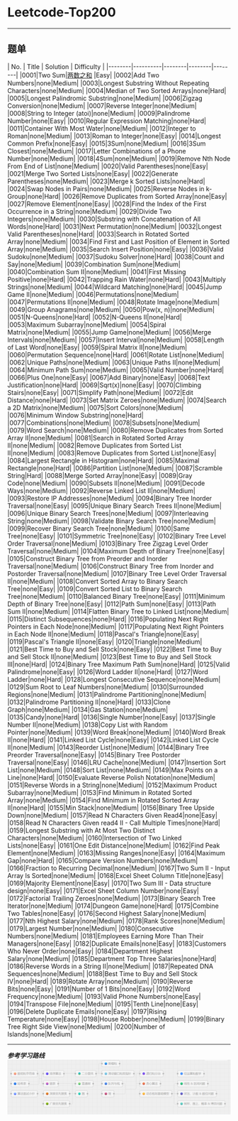 # Leetcode-Top200
-----
## 题单

| No.    |  Title  |  Solution  |  Difficulty |
|--------|----------|--------|--------|--------|
|0001|Two Sum|[两数之和](https://github.com/MRcyf2/Leetcode-Top200/blob/main/no.1%E4%B8%A4%E6%95%B0%E4%B9%8B%E5%92%8C.py) |Easy|
|0002|Add Two Numbers|none|Medium|
|0003|Longest Substring Without Repeating Characters|none|Medium|
|0004|Median of Two Sorted Arrays|none|Hard|
|0005|Longest Palindromic Substring|none|Medium|
|0006|Zigzag Conversion|none|Medium|
|0007|Reverse Integer|none|Medium|
|0008|String to Integer (atoi)|none|Medium|
|0009|Palindrome Number|none|Easy|
|0010|Regular Expression Matching|none|Hard|
|0011|Container With Most Water|none|Medium|
|0012|Integer to Roman|none|Medium|
|0013|Roman to Integer|none|Easy|
|0014|Longest Common Prefix|none|Easy|
|0015|3Sum|none|Medium|
|0016|3Sum Closest|none|Medium|
|0017|Letter Combinations of a Phone Number|none|Medium|
|0018|4Sum|none|Medium|
|0019|Remove Nth Node From End of List|none|Medium|
|0020|Valid Parentheses|none|Easy|
|0021|Merge Two Sorted Lists|none|Easy|
|0022|Generate Parentheses|none|Medium|
|0023|Merge k Sorted Lists|none|Hard|
|0024|Swap Nodes in Pairs|none|Medium|
|0025|Reverse Nodes in k-Group|none|Hard|
|0026|Remove Duplicates from Sorted Array|none|Easy|
|0027|Remove Element|none|Easy|
|0028|Find the Index of the First Occurrence in a String|none|Medium|
|0029|Divide Two Integers|none|Medium|
|0030|Substring with Concatenation of All Words|none|Hard|
|0031|Next Permutation|none|Medium|
|0032|Longest Valid Parentheses|none|Hard|
|0033|Search in Rotated Sorted Array|none|Medium|
|0034|Find First and Last Position of Element in Sorted Array|none|Medium|
|0035|Search Insert Position|none|Easy|
|0036|Valid Sudoku|none|Medium|
|0037|Sudoku Solver|none|Hard|
|0038|Count and Say|none|Medium|
|0039|Combination Sum|none|Medium|
|0040|Combination Sum II|none|Medium|
|0041|First Missing Positive|none|Hard|
|0042|Trapping Rain Water|none|Hard|
|0043|Multiply Strings|none|Medium|
|0044|Wildcard Matching|none|Hard|
|0045|Jump Game II|none|Medium|
|0046|Permutations|none|Medium|
|0047|Permutations II|none|Medium|
|0048|Rotate Image|none|Medium|
|0049|Group Anagrams|none|Medium|
|0050|Pow(x, n)|none|Medium|
|0051|N-Queens|none|Hard|
|0052|N-Queens II|none|Hard|
|0053|Maximum Subarray|none|Medium|
|0054|Spiral Matrix|none|Medium|
|0055|Jump Game|none|Medium|
|0056|Merge Intervals|none|Medium|
|0057|Insert Interval|none|Medium|
|0058|Length of Last Word|none|Easy|
|0059|Spiral Matrix II|none|Medium|
|0060|Permutation Sequence|none|Hard|
|0061|Rotate List|none|Medium|
|0062|Unique Paths|none|Medium|
|0063|Unique Paths II|none|Medium|
|0064|Minimum Path Sum|none|Medium|
|0065|Valid Number|none|Hard|
|0066|Plus One|none|Easy|
|0067|Add Binary|none|Easy|
|0068|Text Justification|none|Hard|
|0069|Sqrt(x)|none|Easy|
|0070|Climbing Stairs|none|Easy|
|0071|Simplify Path|none|Medium|
|0072|Edit Distance|none|Hard|
|0073|Set Matrix Zeroes|none|Medium|
|0074|Search a 2D Matrix|none|Medium|
|0075|Sort Colors|none|Medium|
|0076|Minimum Window Substring|none|Hard|
|0077|Combinations|none|Medium|
|0078|Subsets|none|Medium|
|0079|Word Search|none|Medium|
|0080|Remove Duplicates from Sorted Array II|none|Medium|
|0081|Search in Rotated Sorted Array II|none|Medium|
|0082|Remove Duplicates from Sorted List II|none|Medium|
|0083|Remove Duplicates from Sorted List|none|Easy|
|0084|Largest Rectangle in Histogram|none|Hard|
|0085|Maximal Rectangle|none|Hard|
|0086|Partition List|none|Medium|
|0087|Scramble String|Hard|
|0088|Merge Sorted Array|none|Easy|
|0089|Gray Code|none|Medium|
|0090|Subsets II|none|Medium|
|0091|Decode Ways|none|Medium|
|0092|Reverse Linked List II|none|Medium|
|0093|Restore IP Addresses|none|Medium|
|0094|Binary Tree Inorder Traversal|none|Easy|
|0095|Unique Binary Search Trees II|none|Medium|
|0096|Unique Binary Search Trees|none|Medium|
|0097|Interleaving String|none|Medium|
|0098|Validate Binary Search Tree|none|Medium|
|0099|Recover Binary Search Tree|none|Medium|
|0100|Same Tree|none|Easy|
|0101|Symmetric Tree|none|Easy|
|0102|Binary Tree Level Order Traversal|none|Medium|
|0103|Binary Tree Zigzag Level Order Traversal|none|Medium|
|0104|Maximum Depth of Binary Tree|none|Easy|
|0105|Construct Binary Tree from Preorder and Inorder Traversal|none|Medium|
|0106|Construct Binary Tree from Inorder and Postorder Traversal|none|Medium|
|0107|Binary Tree Level Order Traversal II|none|Medium|
|0108|Convert Sorted Array to Binary Search Tree|none|Easy|
|0109|Convert Sorted List to Binary Search Tree|none|Medium|
|0110|Balanced Binary Tree|none|Easy|
|0111|Minimum Depth of Binary Tree|none|Easy|
|0112|Path Sum|none|Easy|
|0113|Path Sum II|none|Medium|
|0114|Flatten Binary Tree to Linked List|none|Medium|
|0115|Distinct Subsequences|none|Hard|
|0116|Populating Next Right Pointers in Each Node|none|Medium|
|0117|Populating Next Right Pointers in Each Node II|none|Medium|
|0118|Pascal's Triangle|none|Easy|
|0119|Pascal's Triangle II|none|Easy|
|0120|Triangle|none|Medium|
|0121|Best Time to Buy and Sell Stock|none|Easy|
|0122|Best Time to Buy and Sell Stock II|none|Medium|
|0123|Best Time to Buy and Sell Stock III|none|Hard|
|0124|Binary Tree Maximum Path Sum|none|Hard|
|0125|Valid Palindrome|none|Easy|
|0126|Word Ladder II|none|Hard|
|0127|Word Ladder|none|Hard|
|0128|Longest Consecutive Sequence|none|Medium|
|0129|Sum Root to Leaf Numbers|none|Medium|
|0130|Surrounded Regions|none|Medium|
|0131|Palindrome Partitioning|none|Medium|
|0132|Palindrome Partitioning II|none|Hard|
|0133|Clone Graph|none|Medium|
|0134|Gas Station|none|Medium|
|0135|Candy|none|Hard|
|0136|Single Number|none|Easy|
|0137|Single Number II|none|Medium|
|0138|Copy List with Random Pointer|none|Medium|
|0139|Word Break|none|Medium|
|0140|Word Break II|none|Hard|
|0141|Linked List Cycle|none|Easy|
|0142|Linked List Cycle II|none|Medium|
|0143|Reorder List|none|Medium|
|0144|Binary Tree Preorder Traversal|none|Easy|
|0145|Binary Tree Postorder Traversal|none|Easy|
|0146|LRU Cache|none|Medium|
|0147|Insertion Sort List|none|Medium|
|0148|Sort List|none|Medium|
|0149|Max Points on a Line|none|Hard|
|0150|Evaluate Reverse Polish Notation|none|Medium|
|0151|Reverse Words in a String|none|Medium|
|0152|Maximum Product Subarray|none|Medium|
|0153|Find Minimum in Rotated Sorted Array|none|Medium|
|0154|Find Minimum in Rotated Sorted Array II|none|Hard|
|0155|Min Stack|none|Medium|
|0156|Binary Tree Upside Down|none|Medium|
|0157|Read N Characters Given Read4|none|Easy|
|0158|Read N Characters Given read4 II - Call Multiple Times|none|Hard|
|0159|Longest Substring with At Most Two Distinct Characters|none|Medium|
|0160|Intersection of Two Linked Lists|none|Easy|
|0161|One Edit Distance|none|Medium|
|0162|Find Peak Element|none|Medium|
|0163|Missing Ranges|none|Easy|
|0164|Maximum Gap|none|Hard|
|0165|Compare Version Numbers|none|Medium|
|0166|Fraction to Recurring Decimal|none|Medium|
|0167|Two Sum II - Input Array Is Sorted|none|Medium|
|0168|Excel Sheet Column Title|none|Easy|
|0169|Majority Element|none|Easy|
|0170|Two Sum III - Data structure design|none|Easy|
|0171|Excel Sheet Column Number|none|Easy|
|0172|Factorial Trailing Zeroes|none|Medium|
|0173|Binary Search Tree Iterator|none|Medium|
|0174|Dungeon Game|none|Hard|
|0175|Combine Two Tables|none|Easy|
|0176|Second Highest Salary|none|Medium|
|0177|Nth Highest Salary|none|Medium|
|0178|Rank Scores|none|Medium|
|0179|Largest Number|none|Medium|
|0180|Consecutive Numbers|none|Medium|
|0181|Employees Earning More Than Their Managers|none|Easy|
|0182|Duplicate Emails|none|Easy|
|0183|Customers Who Never Order|none|Easy|
|0184|Department Highest Salary|none|Medium|
|0185|Department Top Three Salaries|none|Hard|
|0186|Reverse Words in a String II|none|Medium|
|0187|Repeated DNA Sequences|none|Medium|
|0188|Best Time to Buy and Sell Stock IV|none|Hard|
|0189|Rotate Array|none|Medium|
|0190|Reverse Bits|none|Easy|
|0191|Number of 1 Bits|none|Easy|
|0192|Word Frequency|none|Medium|
|0193|Valid Phone Numbers|none|Easy|
|0194|Transpose File|none|Medium|
|0195|Tenth Line|none|Easy|
|0196|Delete Duplicate Emails|none|Easy|
|0197|Rising Temperature|none|Easy|
|0198|House Robber|none|Medium|
|0199|Binary Tree Right Side View|none|Medium|
|0200|Number of Islands|none|Medium|

-----
___参考学习路线___
![Alt text](image.png)